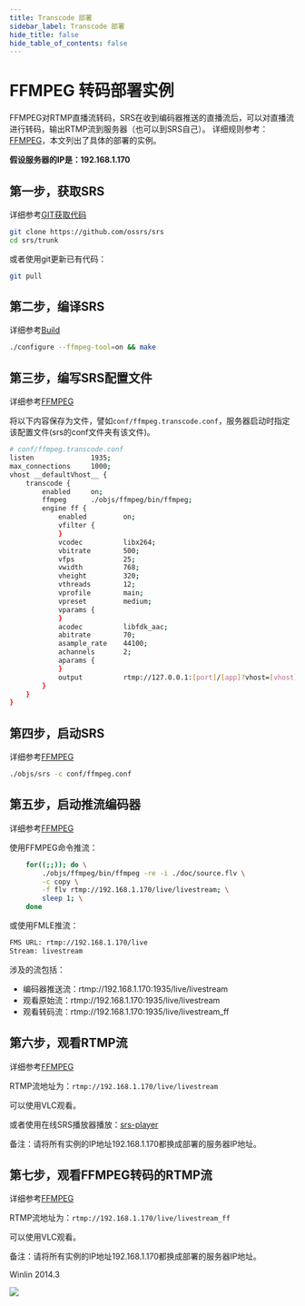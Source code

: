 ```yaml
---
title: Transcode 部署
sidebar_label: Transcode 部署
hide_title: false
hide_table_of_contents: false
---
```


# FFMPEG 转码部署实例

FFMPEG对RTMP直播流转码，SRS在收到编码器推送的直播流后，可以对直播流进行转码，输出RTMP流到服务器（也可以到SRS自己）。
详细规则参考：[FFMPEG](./ffmpeg.md)，本文列出了具体的部署的实例。

**假设服务器的IP是：192.168.1.170**

## 第一步，获取SRS

详细参考[GIT获取代码](./git.md)

```bash
git clone https://github.com/ossrs/srs
cd srs/trunk
```

或者使用git更新已有代码：

```bash
git pull
```

## 第二步，编译SRS

详细参考[Build](./install.md)

```bash
./configure --ffmpeg-tool=on && make
```

## 第三步，编写SRS配置文件

详细参考[FFMPEG](./ffmpeg.md)

将以下内容保存为文件，譬如`conf/ffmpeg.transcode.conf`，服务器启动时指定该配置文件(srs的conf文件夹有该文件)。

```bash
# conf/ffmpeg.transcode.conf
listen              1935;
max_connections     1000;
vhost __defaultVhost__ {
    transcode {
        enabled     on;
        ffmpeg      ./objs/ffmpeg/bin/ffmpeg;
        engine ff {
            enabled         on;
            vfilter {
            }
            vcodec          libx264;
            vbitrate        500;
            vfps            25;
            vwidth          768;
            vheight         320;
            vthreads        12;
            vprofile        main;
            vpreset         medium;
            vparams {
            }
            acodec          libfdk_aac;
            abitrate        70;
            asample_rate    44100;
            achannels       2;
            aparams {
            }
            output          rtmp://127.0.0.1:[port]/[app]?vhost=[vhost]/[stream]_[engine];
        }
    }
}
```

## 第四步，启动SRS

详细参考[FFMPEG](./ffmpeg.md)

```bash
./objs/srs -c conf/ffmpeg.conf
```

## 第五步，启动推流编码器

详细参考[FFMPEG](./ffmpeg.md)

使用FFMPEG命令推流：

```bash
    for((;;)); do \
        ./objs/ffmpeg/bin/ffmpeg -re -i ./doc/source.flv \
        -c copy \
        -f flv rtmp://192.168.1.170/live/livestream; \
        sleep 1; \
    done
```

或使用FMLE推流：

```bash
FMS URL: rtmp://192.168.1.170/live
Stream: livestream
```

涉及的流包括：
* 编码器推送流：rtmp://192.168.1.170:1935/live/livestream
* 观看原始流：rtmp://192.168.1.170:1935/live/livestream
* 观看转码流：rtmp://192.168.1.170:1935/live/livestream_ff

## 第六步，观看RTMP流

详细参考[FFMPEG](./ffmpeg.md)

RTMP流地址为：`rtmp://192.168.1.170/live/livestream`

可以使用VLC观看。

或者使用在线SRS播放器播放：[srs-player](https://ossrs.net/players/srs_player.html)

备注：请将所有实例的IP地址192.168.1.170都换成部署的服务器IP地址。

## 第七步，观看FFMPEG转码的RTMP流

详细参考[FFMPEG](./ffmpeg.md)

RTMP流地址为：`rtmp://192.168.1.170/live/livestream_ff`

可以使用VLC观看。

备注：请将所有实例的IP地址192.168.1.170都换成部署的服务器IP地址。

Winlin 2014.3

![](https://ossrs.net/gif/v1/sls.gif?site=ossrs.net&path=/lts/doc/zh/v7/sample-ffmpeg)


